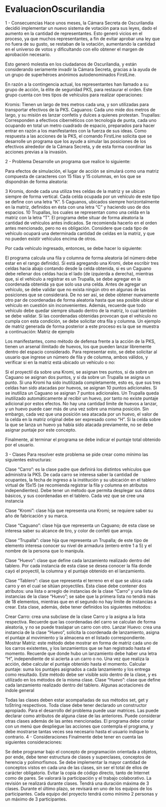 # EvaluacionOscurilandia
1 - Consecuencias
Hace unos meses, la Cámara Secreta de Oscurilandia decidió implementar un nuevo sistema de votación para sus leyes, dado el aumento en la cantidad de representantes. Esto generó vicios en el proceso, ya que muchos representantes, a fin de evitar aprobar una ley que no fuera de su gusto, se restaban de la votación, aumentando la cantidad en el universo de votos y dificultando con ello obtener el margen de aprobación necesario.

Esto generó molestia en los ciudadanos de Oscurilandia, y están considerando seriamente invadir la Cámara Secreta, gracias a la ayuda de un grupo de superhéroes anónimos autodenominados FirstLine.

En razón a la contingencia actual, los representantes han llamado a su grupo de acción, la élite de seguridad PKS, para restaurar el orden. Este grupo cuenta con tres tipos de vehículos para realizar operaciones:

Kromis: Tienen un largo de tres metros cada una, y son utilizadas para transportar efectivos de la PKS.
Caguanos: Cada uno mide dos metros de largo, y su misión es lanzar confetis y dulces a quienes protestan.
Trupallas: Corresponden a efectivos cibernéticos con tecnología de punta, cada uno ocupando en total un metro cuadrado de espacio, preparados para hacer entrar en razón a los manifestantes con la fuerza de sus ideas.
Como respuesta a las acciones de la PKS, el comando FirstLine solicita que se desarrolle un programa que los ayude a simular las posiciones de los efectivos alrededor de la Cámara Secreta, y de esta forma coordinar las acciones previas a la invasión.

2 - Problema
Desarrolle un programa que realice lo siguiente:

Para efectos de simulación, el lugar de acción se simulará como una matriz compuesta de caracteres con 15 filas y 15 columnas, en los que se dispondrán de forma aleatoria:

3 Kromis, donde cada una utiliza tres celdas de la matriz y se ubican siempre de forma vertical. Cada celda ocupada por un vehículo de este tipo se define con una letra “K”.
5 Caguanos, ubicados siempre horizontalmente en la matriz, definidos en ésta con una letra “C” y haciendo uso de dos espacios.
10 Trupallas, los cuales se representan como una celda en la matriz con la letra “T”.
El programa debe situar de forma aleatoria la cantidad de vehículos antes indicados. Se recomienda hacerlo en el orden antes mencionado, pero no es obligación. Considere que cada tipo de vehículo ocupará una determinada cantidad de celdas en la matriz, y que no pueden existir vehículos encima de otros.

Por cada vehículo ingresado, entonces, se debe hacer lo siguiente:

El programa calcula una fila y columna de forma aleatoria (el número debe estar en el rango definido).
Si está agregando una Kromi, debe escribir tres celdas hacia abajo contando desde la celda obtenida, si es un Caguano debe rellenar dos celdas hacia el lado (de izquierda a derecha), mientras que, si el vehículo a registrar es un Trupalla, se debe agregar en la coordenada obtenida ya que solo usa una celda.
Antes de agregar un vehículo, se debe validar que no exista ningún otro en algunas de las posiciones que se considerará. De no ser así, se debe obtener nuevamente otro par de coordenadas de forma aleatoria hasta que sea posible ubicar el vehículo en cuestión sin inconvenientes.
Además, recuerde que todo vehículo debe quedar siempre situado dentro de la matriz, lo cual también se debe validar. Si las coordenadas obtenidas provocan que el vehículo no cumpla con esta condición, se debe solicitar otra fila y columna.
Un ejemplo de matriz generada de forma posterior a este proceso es la que se muestra a continuación:
Matriz de ejemplo

Los manifestantes, como método de defensa frente a la acción de la PKS, tienen un arsenal ilimitado de huevos, los que pueden lanzar libremente dentro del espacio considerado. Para representar esto, se debe solicitar al usuario que ingrese un número de fila y de columna, ambos válidos, y verificar si en la matriz está ubicado un vehículo o no:

Si el proyectil da sobre una Kromi, se asignan tres puntos, si da sobre un Caguano se asignan dos puntos, y si da sobre un Trupalla se asigna un punto.
Si una Kromi ha sido inutilizada completamente, esto es, que sus tres celdas han sido atacadas por huevos, se asignan 10 puntos adicionales. Si se inutiliza un Caguano se asignan 7 puntos adicionales. Un Trupalla queda inutilizado automáticamente al recibir un huevo, por tanto no existe puntaje adicional por estos efectos.
No hay una cantidad límite de huevos a lanzar, y un huevo puede caer más de una vez sobre una misma posición. Sin embargo, cada vez que una posición sea atacada por un huevo, el valor de la celda en la matriz original debe ser expresado como “H”. Si la celda sobre la que se lanza un huevo ya había sido atacada previamente, no se debe asignar puntaje por este concepto.

Finalmente, al terminar el programa se debe indicar el puntaje total obtenido por el usuario.

3 - Clases
Para resolver este problema se pide crear como mínimo las siguientes estructuras:

Clase “Carro”: es la clase padre que definirá los distintos vehículos que administra la PKS. De cada carro se interesa saber la cantidad de ocupantes, la fecha de ingreso a la institución y su ubicación en el tablero virtual de 15x15 (se recomienda registrar la fila y columna en atributos independientes). Debe tener un método que permita desplegar sus datos básicos, y sus coordenadas en el tablero. Cada vez que se cree una instancia

Clase “Kromi”: clase hija que representa una Kromi; se requiere saber su año de fabricación y su marca.

Clase “Caguano”: clase hija que representa un Caguano; de esta clase se interesa saber su alcance de tiro, y color de confeti que arroja.

Clase “Trupalla”: clase hija que representa un Trupalla; de este tipo de elemento interesa conocer su nivel de armadura (entero entre 1 a 5) y el nombre de la persona que lo manipula.

Clase “Huevo”: clase que define cada lanzamiento realizado dentro del tablero. Por cada instancia de esta clase se desea conocer la fila donde cayó el proyectil, la columna y el puntaje obtenido en el lanzamiento.

Clase “Tablero”: clase que representa el terreno en el que se ubica cada carro y en el cual se sitúan proyectiles. Esta clase debe contener dos atributos: una lista o arreglo de instancias de la clase “Carro” y una lista de instancias de la clase “Huevo”; se sabe que la primera lista no tendrá más de 18 elementos, mientras que en el segundo no hay limite de instancias a crear. Esta clase, además, debe tener definidos los siguientes métodos:

Crear Carro: crea una subclase de la clase Carro y la asigna a la lista respectiva. Recuerde que las coordenadas del carro se calculan de forma aleatoria, y no se puede traslapar un carro con otro.
Lanzar Huevo: crea una instancia de la clase “Huevo”, solicita la coordenada de lanzamiento, asigna el puntaje al movimiento y la almacena en el listado correspondiente.
Mostrar Matriz: este método debe mostrar en forma de matriz cada uno de los carros existentes, y los lanzamientos que se han registrado hasta el momento. Recuerde que donde hubo un lanzamiento debe haber una letra “H”, independiente de si acierta a un carro o no. Una vez que realiza la acción, debe calcular el puntaje obtenido hasta el momento.
Calcular puntaje: suma los puntajes asignados a cada lanzamiento y los entrega como resultado. Este método debe ser visible solo dentro de la clase, y es utilizado en los métodos de la misma clase. Clase “Huevo”: clase que define cada lanzamiento realizado dentro del tablero.
Algunas acotaciones de índole general

Todas las clases deben estar acompañadas de sus métodos set, get y toString respectivos.
Toda clase debe tener declarado un constructor apropiado.
Para el desarrollo del problema puede usar matrices. Las puede declarar como atributos de alguna clase de las anteriores.
Puede considerar otras clases además de las antes mencionadas.
El programa debe contar con un menú que despliegue las acciones que contempla el programa, y debe mostrarse tantas veces sea necesario hasta el usuario indique lo contrario.
4 - Consideraciones
Finalmente debe tener en cuenta las siguientes consideraciones:

Se debe programar bajo el concepto de programación orientada a objetos, por ende, debe tener estructura de clases y superclases, conceptos de herencia y polimorfismos.
Se debe implementar la mayor cantidad de conceptos vistos en cada una de las clases, sin ser el total de ellos de carácter obligatorio.
Evitar la copia de código directo, tanto de Internet como de pares.
Se valorará la participación y el trabajo colaborativo.
La revisión se realizará durante clases.
Tendrá una duración máxima de 3 clases. Durante el último plazo, se revisará en uno de los equipos de los participantes.
Cada equipo del proyecto tendrá como mínimo 2 personas y un máximo de 3 participantes.
